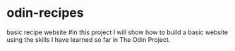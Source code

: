 # odin-recipes
basic recipe website
#in this project I will show how to build a basic website using the skills I have learned so far in The Odin Project.
